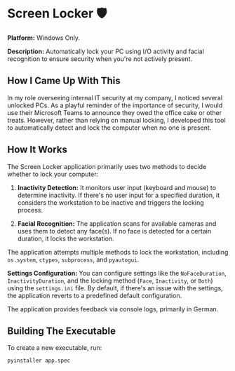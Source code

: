 # Screen Locker 🛡️

**Platform:** Windows Only.

**Description:** Automatically lock your PC using I/O activity and facial recognition to ensure security when you're not actively present.

## How I Came Up With This
In my role overseeing internal IT security at my company, I noticed several unlocked PCs. As a playful reminder of the importance of security, I would use their Microsoft Teams to announce they owed the office cake or other treats. However, rather than relying on manual locking, I developed this tool to automatically detect and lock the computer when no one is present.

## How It Works

The Screen Locker application primarily uses two methods to decide whether to lock your computer:

1. **Inactivity Detection:** It monitors user input (keyboard and mouse) to determine inactivity. If there's no user input for a specified duration, it considers the workstation to be inactive and triggers the locking process.

2. **Facial Recognition:** The application scans for available cameras and uses them to detect any face(s). If no face is detected for a certain duration, it locks the workstation.

The application attempts multiple methods to lock the workstation, including `os.system`, `ctypes`, `subprocess`, and `pyautogui`.

**Settings Configuration:** You can configure settings like the `NoFaceDuration`, `InactivityDuration`, and the locking method (`Face`, `Inactivity`, or `Both`) using the `settings.ini` file. By default, if there's an issue with the settings, the application reverts to a predefined default configuration.

The application provides feedback via console logs, primarily in German.

## Building The Executable
To create a new executable, run:
```bash
pyinstaller app.spec
